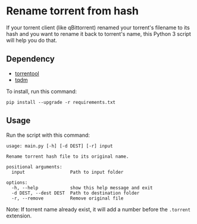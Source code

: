# Rename torrent from hash

If your torrent client (like qBittorrent) renamed your torrent's filename to its hash and you want to rename it back to torrent's name, this Python 3 script will help you do that.

## Dependency

* [torrentool](https://github.com/idlesign/torrentool)
* [tqdm](https://tqdm.github.io)

To install, run this command:
```
pip install --upgrade -r requirements.txt
```

## Usage

Run the script with this command:

```
usage: main.py [-h] [-d DEST] [-r] input

Rename torrent hash file to its original name.

positional arguments:
  input                 Path to input folder

options:
  -h, --help            show this help message and exit
  -d DEST, --dest DEST  Path to destination folder
  -r, --remove          Remove original file
```

Note: If torrent name already exist, it will add a number before the ``.torrent`` extension.
